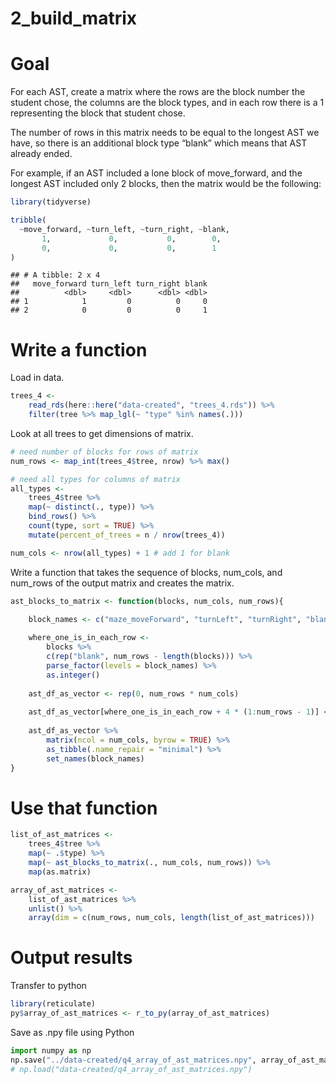 2\_build\_matrix
================

# Goal

For each AST, create a matrix where the rows are the block number the
student chose, the columns are the block types, and in each row there is
a 1 representing the block that student chose.

The number of rows in this matrix needs to be equal to the longest AST
we have, so there is an additional block type “blank” which means that
AST already ended.

For example, if an AST included a lone block of move\_forward, and the
longest AST included only 2 blocks, then the matrix would be the
following:

``` r
library(tidyverse)

tribble(
  ~move_forward, ~turn_left, ~turn_right, ~blank,
       1,             0,           0,        0,
       0,             0,           0,        1
)
```

    ## # A tibble: 2 x 4
    ##   move_forward turn_left turn_right blank
    ##          <dbl>     <dbl>      <dbl> <dbl>
    ## 1            1         0          0     0
    ## 2            0         0          0     1

# Write a function

Load in data.

``` r
trees_4 <- 
    read_rds(here::here("data-created", "trees_4.rds")) %>% 
    filter(tree %>% map_lgl(~ "type" %in% names(.)))
```

Look at all trees to get dimensions of matrix.

``` r
# need number of blocks for rows of matrix
num_rows <- map_int(trees_4$tree, nrow) %>% max()

# need all types for columns of matrix
all_types <-
    trees_4$tree %>%
    map(~ distinct(., type)) %>%
    bind_rows() %>%
    count(type, sort = TRUE) %>%
    mutate(percent_of_trees = n / nrow(trees_4))

num_cols <- nrow(all_types) + 1 # add 1 for blank
```

Write a function that takes the sequence of blocks, num\_cols, and
num\_rows of the output matrix and creates the matrix.

``` r
ast_blocks_to_matrix <- function(blocks, num_cols, num_rows){
    
    block_names <- c("maze_moveForward", "turnLeft", "turnRight", "blank")

    where_one_is_in_each_row <-
        blocks %>%
        c(rep("blank", num_rows - length(blocks))) %>%
        parse_factor(levels = block_names) %>%
        as.integer()
    
    ast_df_as_vector <- rep(0, num_rows * num_cols)
    
    ast_df_as_vector[where_one_is_in_each_row + 4 * (1:num_rows - 1)] <- 1
    
    ast_df_as_vector %>%
        matrix(ncol = num_cols, byrow = TRUE) %>%
        as_tibble(.name_repair = "minimal") %>%
        set_names(block_names)
}
```

# Use that function

``` r
list_of_ast_matrices <- 
    trees_4$tree %>% 
    map(~ .$type) %>% 
    map(~ ast_blocks_to_matrix(., num_cols, num_rows)) %>% 
    map(as.matrix)

array_of_ast_matrices <- 
    list_of_ast_matrices %>% 
    unlist() %>% 
    array(dim = c(num_rows, num_cols, length(list_of_ast_matrices)))
```

# Output results

Transfer to python

``` r
library(reticulate)
py$array_of_ast_matrices <- r_to_py(array_of_ast_matrices)
```

Save as .npy file using Python

``` python
import numpy as np
np.save("../data-created/q4_array_of_ast_matrices.npy", array_of_ast_matrices)
# np.load("data-created/q4_array_of_ast_matrices.npy")
```
